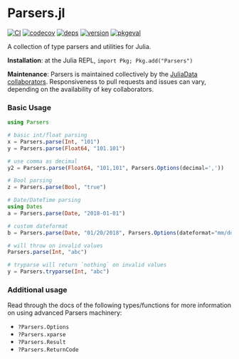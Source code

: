 Parsers.jl
=============

[![CI](https://github.com/JuliaData/Parsers.jl/workflows/CI/badge.svg)](https://github.com/JuliaData/Parsers.jl/actions?query=workflow%3ACI)
[![codecov](https://codecov.io/gh/JuliaData/Parsers.jl/branch/master/graph/badge.svg)](https://codecov.io/gh/JuliaData/Parsers.jl)
[![deps](https://juliahub.com/docs/Parsers/deps.svg)](https://juliahub.com/ui/Packages/Parsers/833b9?t=2)
[![version](https://juliahub.com/docs/Parsers/version.svg)](https://juliahub.com/ui/Packages/Parsers/833b9)
[![pkgeval](https://juliahub.com/docs/Parsers/pkgeval.svg)](https://juliahub.com/ui/Packages/Parsers/833b9)

A collection of type parsers and utilities for Julia.

**Installation**: at the Julia REPL, `import Pkg; Pkg.add("Parsers")`

**Maintenance**: Parsers is maintained collectively by the [JuliaData collaborators](https://github.com/orgs/JuliaData/people).
Responsiveness to pull requests and issues can vary, depending on the availability of key collaborators.


### Basic Usage
```julia
using Parsers

# basic int/float parsing
x = Parsers.parse(Int, "101")
y = Parsers.parse(Float64, "101.101")

# use comma as decimal
y2 = Parsers.parse(Float64, "101,101", Parsers.Options(decimal=','))

# Bool parsing
z = Parsers.parse(Bool, "true")

# Date/DateTime parsing
using Dates
a = Parsers.parse(Date, "2018-01-01")

# custom dateformat
b = Parsers.parse(Date, "01/20/2018", Parsers.Options(dateformat="mm/dd/yyyy"))

# will throw on invalid values
Parsers.parse(Int, "abc")

# tryparse will return `nothing` on invalid values
y = Parsers.tryparse(Int, "abc")
```

### Additional usage
Read through the docs of the following types/functions for more information on using advanced Parsers machinery:
  * `?Parsers.Options`
  * `?Parsers.xparse`
  * `?Parsers.Result`
  * `?Parsers.ReturnCode`
